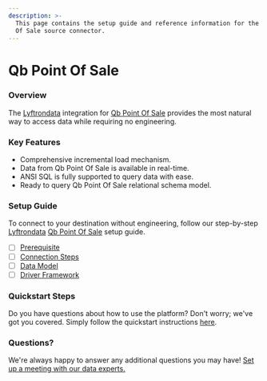 ```yaml
---
description: >-
  This page contains the setup guide and reference information for the Qb Point
  Of Sale source connector.
---
```


# Qb Point Of Sale

### Overview

The [Lyftrondata](https://www.lyftrondata.com/) integration for [Qb Point Of Sale](None/) provides the most natural way to access data while requiring no engineering.

### Key Features

* Comprehensive incremental load mechanism.
* Data from Qb Point Of Sale is available in real-time.
* ANSI SQL is fully supported to query data with ease.
* Ready to query Qb Point Of Sale relational schema model.

### Setup Guide

To connect to your destination without engineering, follow our step-by-step [Lyftrondata](https://www.lyftrondata.com/) [Qb Point Of Sale](None/) setup guide.

* [ ] [Prerequisite](prerequisite.md)
* [ ] [Connection Steps](connection-steps.md)
* [ ] [Data Model](data-model/erd.md)
* [ ] [Driver Framework](driver-framework/)

### Quickstart Steps

Do you have questions about how to use the platform? Don't worry; we've got you covered. Simply follow the quickstart instructions [here](../../).

### Questions? <a href="#questions" id="questions"></a>

We're always happy to answer any additional questions you may have! [Set up a meeting with our data experts.](https://www.lyftrondata.com/book-a-meeting/)
